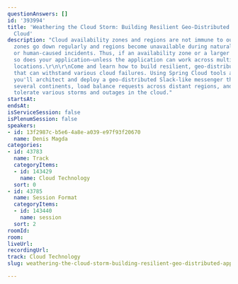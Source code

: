 ```yaml
---
questionAnswers: []
id: '393994'
title: 'Weathering the Cloud Storm: Building Resilient Geo-Distributed Apps with Spring
  Cloud'
description: "Cloud availability zones and regions are not immune to outages. The
  zones go down regularly and regions become unavailable during natural disasters
  or human-caused incidents. Thus, if an availability zone or a larger area goes down,
  so does your application—unless the application can work across multiple geographic
  locations.\r\n\r\nCome and learn how to build resilient, geo-distributed Java apps
  that can withstand various cloud failures. Using Spring Cloud tools and components,
  you'll architect and deploy a geo-distributed Slack-like messenger that can span
  several continents, load balance requests across distant regions, and most importantly,
  tolerate various storms and outages in the cloud."
startsAt: 
endsAt: 
isServiceSession: false
isPlenumSession: false
speakers:
- id: 13f2987c-b5e6-4a8e-a039-e97f93f20670
  name: Denis Magda
categories:
- id: 43783
  name: Track
  categoryItems:
  - id: 143429
    name: Cloud Technology
  sort: 0
- id: 43785
  name: Session Format
  categoryItems:
  - id: 143440
    name: session
  sort: 2
roomId: 
room: 
liveUrl: 
recordingUrl: 
track: Cloud Technology
slug: weathering-the-cloud-storm-building-resilient-geo-distributed-apps-with-spring-cloud

---
```

